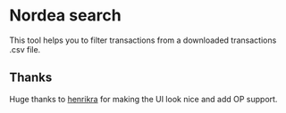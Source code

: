 # Nordea search

This tool helps you to filter transactions from a downloaded transactions .csv file.


## Thanks

Huge thanks to [henrikra](https://github.com/henrikra) for making the UI look nice and add OP support.
